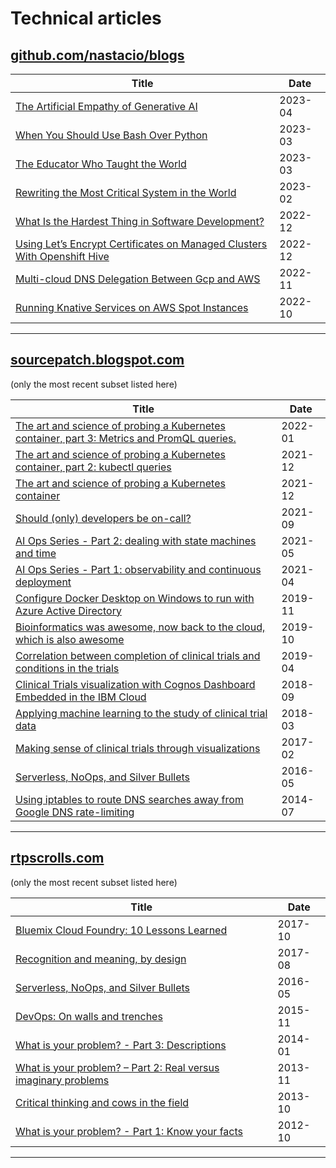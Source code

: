 # Technical articles

## [github.com/nastacio/blogs](https://github.com/nastacio/blogs)

| Title | Date  |
| - | - |
| [The Artificial Empathy of Generative AI](artificial-empathy/README.md) | 2023-04 |
| [When You Should Use Bash Over Python](bash/README.md) | 2023-03 |
| [The Educator Who Taught the World](montessori/README.md) | 2023-03 |
| [Rewriting the Most Critical System in the World](rewriting-education/README.md) | 2023-02 |
| [What Is the Hardest Thing in Software Development?](naming-reality/README.md) | 2022-12 |
| [Using Let’s Encrypt Certificates on Managed Clusters With Openshift Hive](hive-trusted-api-endpoint/README.md) | 2022-12 |
| [Multi-cloud DNS Delegation Between Gcp and AWS](gcp-dns-aws-route53/README.md) | 2022-11 |
| [Running Knative Services on AWS Spot Instances](knative-interruptible/README.md) | 2022-10 |

---

## [sourcepatch.blogspot.com](https://sourcepatch.blogspot.com)

(only the most recent subset listed here)

| Title | Date |
| - | - |
| [The art and science of probing a Kubernetes container, part 3: Metrics and PromQL queries.](https://sourcepatch.blogspot.com/2022/01/kubernetes-probes-part-3-promql.html) | 2022-01 |
| [The art and science of probing a Kubernetes container, part 2: kubectl queries](https://sourcepatch.blogspot.com/2021/12/6-kubectl-queries-for-validating.html) | 2021-12 |
| [The art and science of probing a Kubernetes container](https://sourcepatch.blogspot.com/2021/12/the-art-and-science-of-probing.html) | 2021-12 |
| [Should (only) developers be on-call?](https://sourcepatch.blogspot.com/2021/09/asking-wrong-question-should-developers.html) | 2021-09 |
| [AI Ops Series - Part 2: dealing with state machines and time](https://sourcepatch.blogspot.com/2021/05/ai-ops-series-part-2-dealing-with-state.html) | 2021-05 |
| [AI Ops Series - Part 1: observability and continuous deployment](https://sourcepatch.blogspot.com/2021/04/ai-ops-series-part-1-observability-and.html) | 2021-04 |
| [Configure Docker Desktop on Windows to run with Azure Active Directory](https://sourcepatch.blogspot.com/2019/11/mounting-volumes-when-using-docker.html) | 2019-11 |
| [Bioinformatics was awesome, now back to the cloud, which is also awesome](https://sourcepatch.blogspot.com/2019/10/bioinformatics-was-awesome-now-back-to.html) | 2019-10 |
| [Correlation between completion of clinical trials and conditions in the trials](https://sourcepatch.blogspot.com/2019/04/correlation-between-completion-of.html) | 2019-04 |
| [Clinical Trials visualization with Cognos Dashboard Embedded in the IBM Cloud](https://sourcepatch.blogspot.com/2018/09/clinical-trials-visualization-with.html) | 2018-09 |
| [Applying machine learning to the study of clinical trial data](https://sourcepatch.blogspot.com/2018/03/applying-machine-learning-on-study-of.html) | 2018-03 |
| [Making sense of clinical trials through visualizations](https://sourcepatch.blogspot.com/2017/02/making-sense-of-clinical-trials-through.html) | 2017-02 |
| [Serverless, NoOps, and Silver Bullets](https://sourcepatch.blogspot.com/2016/05/serverless-no-ops-and-silver-bullets.html) | 2016-05 |
| [Using iptables to route DNS searches away from Google DNS rate-limiting](https://sourcepatch.blogspot.com/2014/07/using-iptables-to-route-dns-searches.html) | 2014-07 |

---

## [rtpscrolls.com](https://rtpscrolls.com)

(only the most recent subset listed here)

| Title | Date |
| - | - |
| [Bluemix Cloud Foundry: 10 Lessons Learned](http://www.rtpscrolls.com/2017/10/bluemix-cloud-foundry-10-lessons-learned.html) | 2017-10 |
| [Recognition and meaning, by design](http://www.rtpscrolls.com/2017/08/engineered-recognition.html) | 2017-08 |
| [Serverless, NoOps, and Silver Bullets](http://www.rtpscrolls.com/2016/05/serverless-noops-and-silver-bullets.html) | 2016-05 |
| [DevOps: On walls and trenches](http://www.rtpscrolls.com/2015/11/devops-on-walls-and-trenches.html) | 2015-11 |
| [What is your problem? - Part 3: Descriptions](http://www.rtpscrolls.com/2014/01/what-is-your-problem-part-3.html) | 2014-01 |
| [What is your problem? – Part 2: Real versus imaginary problems](http://www.rtpscrolls.com/2013/11/what-is-your-problem-part-2.html) | 2013-11 |
| [Critical thinking and cows in the field](http://www.rtpscrolls.com/2013/10/critical-thinking-and-cows-in-field.html) | 2013-10 |
| [What is your problem? - Part 1: Know your facts](http://www.rtpscrolls.com/2012/10/what-is-your-problem-part-1-of-2.html) | 2012-10 |

---
